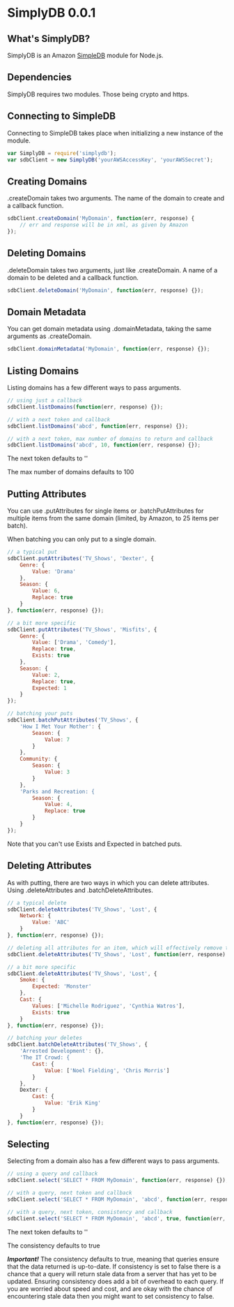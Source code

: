 SimplyDB 0.0.1
============

## What's SimplyDB?

SimplyDB is an Amazon [SimpleDB](http://aws.amazon.com/simpledb/) module for Node.js.

## Dependencies

SimplyDB requires two modules. Those being crypto and https.

## Connecting to SimpleDB

Connecting to SimpleDB takes place when initializing a new instance of the module.

```javascript
var SimplyDB = require('simplydb');
var sdbClient = new SimplyDB('yourAWSAccessKey', 'yourAWSSecret');
```
## Creating Domains

.createDomain takes two arguments. The name of the domain to create and a callback function.

```javascript
sdbClient.createDomain('MyDomain', function(err, response) {
	// err and response will be in xml, as given by Amazon
});
```

## Deleting Domains

.deleteDomain takes two arguments, just like .createDomain. A name of a domain to be deleted and a callback function.

```javascript
sdbClient.deleteDomain('MyDomain', function(err, response) {});
```

## Domain Metadata

You can get domain metadata using .domainMetadata, taking the same arguments as .createDomain.

```javascript
sdbClient.domainMetadata('MyDomain', function(err, response) {});
```

## Listing Domains

Listing domains has a few different ways to pass arguments.

```javascript
// using just a callback
sdbClient.listDomains(function(err, response) {});

// with a next token and callback
sdbClient.listDomains('abcd', function(err, response) {});

// with a next token, max number of domains to return and callback
sdbClient.listDomains('abcd', 10, function(err, response) {});
```

The next token defaults to ''

The max number of domains defaults to 100

## Putting Attributes

You can use .putAttributes for single items or .batchPutAttributes for multiple items from the same domain (limited, by Amazon, to 25 items per batch).

When batching you can only put to a single domain.

```javascript
// a typical put
sdbClient.putAttributes('TV_Shows', 'Dexter', {
	Genre: {
		Value: 'Drama'
	},
	Season: {
		Value: 6,
		Replace: true
	}
}, function(err, response) {});

// a bit more specific
sdbClient.putAttributes('TV_Shows', 'Misfits', {
	Genre: {
		Value: ['Drama', 'Comedy'],
		Replace: true,
		Exists: true
	},
	Season: {
		Value: 2,
		Replace: true,
		Expected: 1
	}
});

// batching your puts
sdbClient.batchPutAttributes('TV_Shows', {
	'How I Met Your Mother': {
		Season: {
			Value: 7
		}
	},
	Community: {
		Season: {
			Value: 3
		}
	},
	'Parks and Recreation: {
		Season: {
			Value: 4,
			Replace: true
		}
	}
});
```

Note that you can't use Exists and Expected in batched puts.

## Deleting Attributes

As with putting, there are two ways in which you can delete attributes. Using .deleteAttributes and .batchDeleteAttributes.

```javascript
// a typical delete
sdbClient.deleteAttributes('TV_Shows', 'Lost', {
	Network: {
		Value: 'ABC'
	}
}, function(err, response) {});

// deleting all attributes for an item, which will effectively remove the item
sdbClient.deleteAttributes('TV_Shows', 'Lost', function(err, response) {});

// a bit more specific
sdbClient.deleteAttributes('TV_Shows', 'Lost', {
	Smoke: {
		Expected: 'Monster'
	},
	Cast: {
		Values: ['Michelle Rodriguez', 'Cynthia Watros'],
		Exists: true
	}
}, function(err, response) {});

// batching your deletes
sdbClient.batchDeleteAttributes('TV_Shows', {
	'Arrested Development': {},
	'The IT Crowd: {
		Cast: {
			Value: ['Noel Fielding', 'Chris Morris']
		}
	},
	Dexter: {
		Cast: {
			Value: 'Erik King'
		}
	}
}, function(err, response) {});
```

## Selecting

Selecting from a domain also has a few different ways to pass arguments.

```javascript
// using a query and callback
sdbClient.select('SELECT * FROM MyDomain', function(err, response) {});

// with a query, next token and callback
sdbClient.select('SELECT * FROM MyDomain', 'abcd', function(err, response) {});

// with a query, next token, consistency and callback
sdbClient.select('SELECT * FROM MyDomain', 'abcd', true, function(err, response) {});
```

The next token defaults to ''

The consistency defaults to true

***Important!*** The consistency defaults to true, meaning that queries ensure that the data returned is up-to-date. If consistency is set to false there is a chance that a query will return stale data from a server that has yet to be updated. Ensuring consistency does add a bit of overhead to each query. If you are worried about speed and cost, and are okay with the chance of encountering stale data then you might want to set consistency to false.